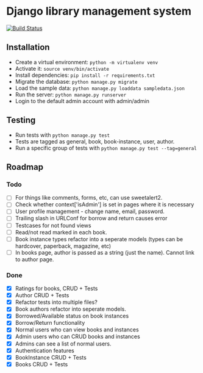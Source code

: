# Django library management system
[![Build Status](https://travis-ci.org/bihanviranga/librarysystem.svg?branch=master)](https://travis-ci.org/bihanviranga/librarysystem)

## Installation
- Create a virtual environment: `python -m virtualenv venv`
- Activate it: `source venv/bin/activate`
- Install dependencies: `pip install -r requirements.txt`
- Migrate the database: `python manage.py migrate`
- Load the sample data: `python manage.py loaddata sampledata.json`
- Run the server: `python manage.py runserver`
- Login to the default admin account with admin/admin

## Testing
- Run tests with `python manage.py test`
- Tests are tagged as general, book, book-instance, user, author.
- Run a specific group of tests with `python manage.py test --tag=general`

## Roadmap

### Todo
- [ ] For things like comments, forms, etc, can use sweetalert2.
- [ ] Check whether context['isAdmin'] is set in pages where it is necessary
- [ ] User profile management - change name, email, password.
- [ ] Trailing slash in URLConf for borrow and return causes error
- [ ] Testcases for not found views
- [ ] Read/not read marked in each book.
- [ ] Book instance types refactor into a seperate models (types can be hardcover, paperback, magazine, etc)
- [ ] In books page, author is passed as a string (just the name). Cannot link to author page.

### Done
- [X] Ratings for books, CRUD + Tests
- [X] Author CRUD + Tests
- [X] Refactor tests into multiple files?
- [X] Book authors refactor into seperate models.
- [X] Borrowed/Available status on book instances
- [X] Borrow/Return functionality
- [X] Normal users who can view books and instances
- [X] Admin users who can CRUD books and instances
- [X] Admins can see a list of normal users.
- [X] Authentication features
- [X] BookInstance CRUD + Tests
- [X] Books CRUD + Tests
